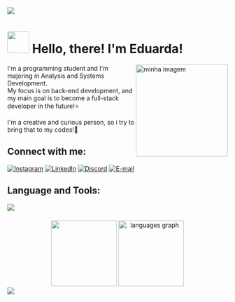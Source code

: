 <img src="https://capsule-render.vercel.app/api?type=Waving&color=ef95ae&fontColor=ef95ae&height=70&section=header"/>
<h1 align=center"> <img src="https://media.giphy.com/media/mGcNjsfWAjY5AEZNw6/giphy.gif" width="50"> Hello, there! I'm Eduarda!</h1>
<p align="left">
<img align="right" alt="minha imagem" width="210" src="https://i.pinimg.com/originals/bf/5a/74/bf5a7484d8584ef015d726ea51509be7.gif">
I'm a programming student and I'm majoring in Analysis and Systems Development. <br>My focus is on back-end development, and my main goal is to become a full-stack developer in the future!⭐

    
I'm a creative and curious person, so i try to bring that to my codes!🩷 </p>


##   Connect with me:

[![Instagram](https://img.shields.io/badge/Instagram-%23E4405F.svg?logo=Instagram&logoColor=white)](https://instagram.com/dudsamon)
[![LinkedIn](https://img.shields.io/badge/LinkedIn-%230077B5.svg?logo=linkedin&logoColor=white)](https://linkedin.com/in/eduardaamon)
[![Discord](https://img.shields.io/badge/Discord-%23333.svg?logo=discord&logoColor=white)](http://discord.com/users/dudaamon) 
[![E-mail](https://img.shields.io/badge/Gmail-%23DD0031.svg?&logo=gmail&logoColor=white)](mailto:eduardaamon16@gmail.com)

##   Language and Tools:
<div align="left">
    <img src="https://skillicons.dev/icons?i=js,nodejs,html,css,postgres,git,express" />
</div>


###


<div align="center">
  <img height="150em" src="https://github-readme-stats.vercel.app/api?username=dudaamon&count_private=true&include_all_commits=true&show_icons=true&theme=dracula&locale=en&hide_border=false&show_owner=true" />
 <img src="https://github-readme-stats.vercel.app/api/top-langs?username=dudaamon&locale=en&hide_title=false&layout=compact&card_width=320&langs_count=5&theme=dracula&hide_border=false" height="150" alt="languages graph"  />
</div>

<img src="https://capsule-render.vercel.app/api?type=Waving&color=ef95ae&fontColor=ef95ae&height=70&section=footer&animation=fadeIn" />
</div>
